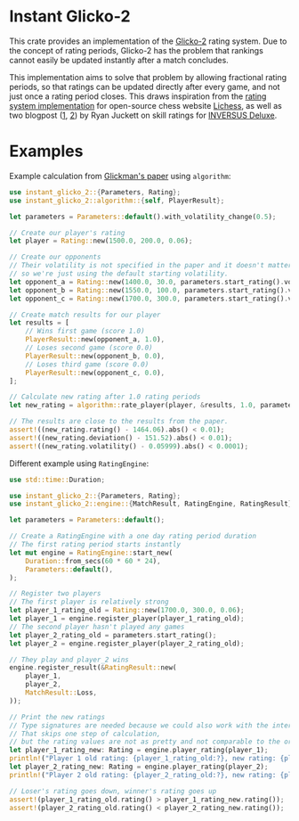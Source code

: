 # Instant Glicko-2

This crate provides an implementation of the [Glicko-2](https://www.glicko.net/glicko/glicko2.pdf) rating system.
Due to the concept of rating periods, Glicko-2 has the problem that rankings cannot easily be updated instantly after a match concludes.

This implementation aims to solve that problem by allowing fractional rating periods, so that ratings can be updated directly after every game, and not just once a rating period closes.
This draws inspiration from the [rating system implementation](https://github.com/lichess-org/lila/tree/master/modules/rating/src/main/java/glicko2) for open-source chess website [Lichess](https://lichess.org),
as well as two blogpost ([1](https://blog.hypersect.com/the-online-skill-ranking-of-inversus-deluxe/), [2](https://blog.hypersect.com/additional-thoughts-on-skill-ratings/)) by Ryan Juckett on skill ratings for [INVERSUS Deluxe](https://www.inversusgame.com/).

# Examples

Example calculation from [Glickman's paper](https://www.glicko.net/glicko/glicko2.pdf) using `algorithm`:

```rust
use instant_glicko_2::{Parameters, Rating};
use instant_glicko_2::algorithm::{self, PlayerResult};

let parameters = Parameters::default().with_volatility_change(0.5);

// Create our player's rating
let player = Rating::new(1500.0, 200.0, 0.06);

// Create our opponents
// Their volatility is not specified in the paper and it doesn't matter in the calculation,
// so we're just using the default starting volatility.
let opponent_a = Rating::new(1400.0, 30.0, parameters.start_rating().volatility());
let opponent_b = Rating::new(1550.0, 100.0, parameters.start_rating().volatility());
let opponent_c = Rating::new(1700.0, 300.0, parameters.start_rating().volatility());

// Create match results for our player
let results = [
    // Wins first game (score 1.0)
    PlayerResult::new(opponent_a, 1.0),
    // Loses second game (score 0.0)
    PlayerResult::new(opponent_b, 0.0),
    // Loses third game (score 0.0)
    PlayerResult::new(opponent_c, 0.0),
];

// Calculate new rating after 1.0 rating periods
let new_rating = algorithm::rate_player(player, &results, 1.0, parameters);

// The results are close to the results from the paper.
assert!((new_rating.rating() - 1464.06).abs() < 0.01);
assert!((new_rating.deviation() - 151.52).abs() < 0.01);
assert!((new_rating.volatility() - 0.05999).abs() < 0.0001);
```

Different example using `RatingEngine`:

```rust
use std::time::Duration;

use instant_glicko_2::{Parameters, Rating};
use instant_glicko_2::engine::{MatchResult, RatingEngine, RatingResult};

let parameters = Parameters::default();

// Create a RatingEngine with a one day rating period duration
// The first rating period starts instantly
let mut engine = RatingEngine::start_new(
    Duration::from_secs(60 * 60 * 24),
    Parameters::default(),
);

// Register two players
// The first player is relatively strong
let player_1_rating_old = Rating::new(1700.0, 300.0, 0.06);
let player_1 = engine.register_player(player_1_rating_old);
// The second player hasn't played any games
let player_2_rating_old = parameters.start_rating();
let player_2 = engine.register_player(player_2_rating_old);

// They play and player_2 wins
engine.register_result(&RatingResult::new(
    player_1,
    player_2,
    MatchResult::Loss,
));

// Print the new ratings
// Type signatures are needed because we could also work with the internal ScaledRating
// That skips one step of calculation,
// but the rating values are not as pretty and not comparable to the original Glicko ratings
let player_1_rating_new: Rating = engine.player_rating(player_1);
println!("Player 1 old rating: {player_1_rating_old:?}, new rating: {player_1_rating_new:?}");
let player_2_rating_new: Rating = engine.player_rating(player_2);
println!("Player 2 old rating: {player_2_rating_old:?}, new rating: {player_2_rating_new:?}");

// Loser's rating goes down, winner's rating goes up
assert!(player_1_rating_old.rating() > player_1_rating_new.rating());
assert!(player_2_rating_old.rating() < player_2_rating_new.rating());
```